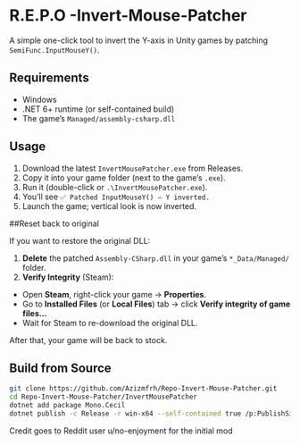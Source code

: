 # R.E.P.O -Invert-Mouse-Patcher

A simple one-click tool to invert the Y-axis in Unity games by patching `SemiFunc.InputMouseY()`.

## Requirements

- Windows
- .NET 6+ runtime (or self-contained build)
- The game’s `Managed/assembly-csharp.dll`

## Usage

1. Download the latest `InvertMousePatcher.exe` from Releases.
2. Copy it into your game folder (next to the game’s `.exe`).
3. Run it (double-click or `.\InvertMousePatcher.exe`).
4. You’ll see `✅ Patched InputMouseY() — Y inverted.`
5. Launch the game; vertical look is now inverted.

##Reset back to original

If you want to restore the original DLL:

1. **Delete** the patched `Assembly-CSharp.dll` in your game’s `*_Data/Managed/` folder.  
2. **Verify Integrity** (Steam):  
- Open **Steam**, right-click your game → **Properties**.  
- Go to **Installed Files** (or **Local Files**) tab → click **Verify integrity of game files…**  
- Wait for Steam to re-download the original DLL.  

After that, your game will be back to stock.

## Build from Source

```bash
git clone https://github.com/Azizmfrh/Repo-Invert-Mouse-Patcher.git
cd Repo-Invert-Mouse-Patcher/InvertMousePatcher
dotnet add package Mono.Cecil
dotnet publish -c Release -r win-x64 --self-contained true /p:PublishSingleFile=true
```

Credit goes to Reddit user u/no-enjoyment for the initial mod
